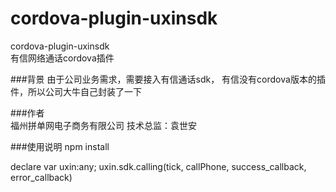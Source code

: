 # cordova-plugin-uxinsdk
cordova-plugin-uxinsdk    
有信网络通话cordova插件     

###背景
由于公司业务需求，需要接入有信通话sdk，
有信没有cordova版本的插件，所以公司大牛自己封装了一下

###作者   
福州拼单网电子商务有限公司 技术总监：袁世安

###使用说明
npm install   

declare var uxin:any;
uxin.sdk.calling(tick, callPhone, success_callback, error_callback)
